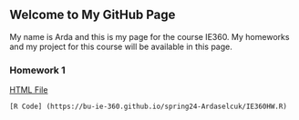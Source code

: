 ## Welcome to My GitHub Page

My name is Arda and this is my page for the course IE360. My homeworks and my project for this course will be available in this page. 

### Homework 1


[HTML File](https://bu-ie-360.github.io/spring24-Ardaselcuk/IE360HW1notebook.html)
```
[R Code] (https://bu-ie-360.github.io/spring24-Ardaselcuk/IE360HW.R)

